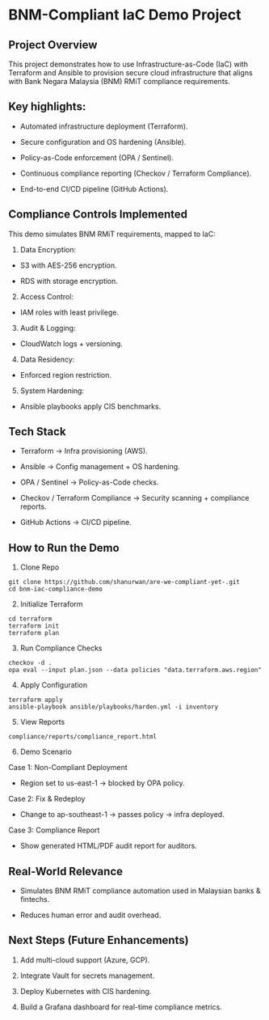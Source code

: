 # BNM-Compliant IaC Demo Project

## Project Overview

This project demonstrates how to use Infrastructure-as-Code (IaC) with Terraform and Ansible to provision secure cloud infrastructure that aligns with Bank Negara Malaysia (BNM) RMiT compliance requirements.

## Key highlights:

- Automated infrastructure deployment (Terraform).

- Secure configuration and OS hardening (Ansible).

- Policy-as-Code enforcement (OPA / Sentinel).

- Continuous compliance reporting (Checkov / Terraform Compliance).

- End-to-end CI/CD pipeline (GitHub Actions).


## Compliance Controls Implemented

This demo simulates BNM RMiT requirements, mapped to IaC:

1. Data Encryption:

- S3 with AES-256 encryption.

- RDS with storage encryption.

2. Access Control:

- IAM roles with least privilege.

3. Audit & Logging:

- CloudWatch logs + versioning.

4. Data Residency:

- Enforced region restriction.

5. System Hardening:

- Ansible playbooks apply CIS benchmarks.

## Tech Stack

- Terraform → Infra provisioning (AWS).

- Ansible → Config management + OS hardening.

- OPA / Sentinel → Policy-as-Code checks.

- Checkov / Terraform Compliance → Security scanning + compliance reports.

- GitHub Actions → CI/CD pipeline.

## How to Run the Demo

1. Clone Repo

```
git clone https://github.com/shanurwan/are-we-compliant-yet-.git
cd bnm-iac-compliance-demo
```

2. Initialize Terraform

```
cd terraform
terraform init
terraform plan
```

3. Run Compliance Checks

```
checkov -d .
opa eval --input plan.json --data policies "data.terraform.aws.region"
```

4. Apply Configuration

```
terraform apply
ansible-playbook ansible/playbooks/harden.yml -i inventory
```

5. View Reports

```
compliance/reports/compliance_report.html

``` 


6. Demo Scenario

Case 1: Non-Compliant Deployment

- Region set to us-east-1 → blocked by OPA policy.

Case 2: Fix & Redeploy

- Change to ap-southeast-1 → passes policy → infra deployed.

Case 3: Compliance Report

- Show generated HTML/PDF audit report for auditors.


## Real-World Relevance

- Simulates BNM RMiT compliance automation used in Malaysian banks & fintechs.

- Reduces human error and audit overhead.



## Next Steps (Future Enhancements)

1. Add multi-cloud support (Azure, GCP).

2. Integrate Vault for secrets management.

3. Deploy Kubernetes with CIS hardening.

4. Build a Grafana dashboard for real-time compliance metrics.